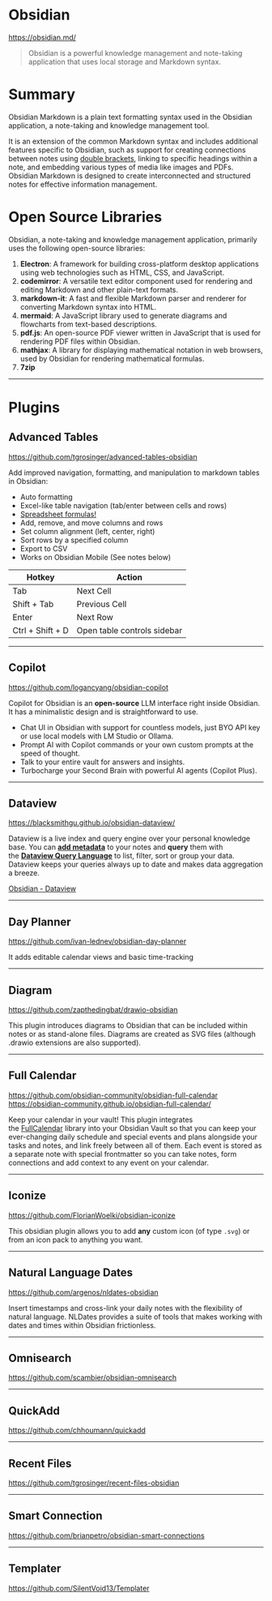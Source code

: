 # Obsidian
https://obsidian.md/

> Obsidian is a powerful knowledge management and note-taking application that uses local storage and Markdown syntax. 

# Summary
Obsidian Markdown is a plain text formatting syntax used in the Obsidian application, a note-taking and knowledge management tool.

It is an extension of the common Markdown syntax and includes additional features specific to Obsidian, such as support for creating connections between notes using [double brackets](app://obsidian.md/double%20brackets), linking to specific headings within a note, and embedding various types of media like images and PDFs. Obsidian Markdown is designed to create interconnected and structured notes for effective information management.
# Open Source Libraries

Obsidian, a note-taking and knowledge management application, primarily uses the following open-source libraries:

1.	**Electron**: A framework for building cross-platform desktop applications using web technologies such as HTML, CSS, and JavaScript.
2.	**codemirror**: A versatile text editor component used for rendering and editing Markdown and other plain-text formats.
3.	**markdown-it**: A fast and flexible Markdown parser and renderer for converting Markdown syntax into HTML.
4.	**mermaid**: A JavaScript library used to generate diagrams and flowcharts from text-based descriptions.
5.	**pdf.js**: An open-source PDF viewer written in JavaScript that is used for rendering PDF files within Obsidian.
6.	**mathjax**: A library for displaying mathematical notation in web browsers, used by Obsidian for rendering mathematical formulas.
7.	**7zip**

---
# Plugins

## Advanced Tables
https://github.com/tgrosinger/advanced-tables-obsidian

Add improved navigation, formatting, and manipulation to markdown tables in Obsidian:

- Auto formatting
- Excel-like table navigation (tab/enter between cells and rows)
- [Spreadsheet formulas!](https://github.com/tgrosinger/advanced-tables-obsidian/blob/main/docs/help.md#using-formulas-in-markdown-tables)
- Add, remove, and move columns and rows
- Set column alignment (left, center, right)
- Sort rows by a specified column
- Export to CSV
- Works on Obsidian Mobile (See notes below)

| Hotkey           | Action                      |
| ---------------- | --------------------------- |
| Tab              | Next Cell                   |
| Shift + Tab      | Previous Cell               |
| Enter            | Next Row                    |
| Ctrl + Shift + D | Open table controls sidebar |

---

## Copilot
https://github.com/logancyang/obsidian-copilot

Copilot for Obsidian is an **open-source** LLM interface right inside Obsidian. It has a minimalistic design and is straightforward to use.

- Chat UI in Obsidian with support for countless models, just BYO API key or use local models with LM Studio or Ollama.
- Prompt AI with Copilot commands or your own custom prompts at the speed of thought.
- Talk to your entire vault for answers and insights.
- Turbocharge your Second Brain with powerful AI agents (Copilot Plus).

---

## Dataview 
https://blacksmithgu.github.io/obsidian-dataview/

Dataview is a live index and query engine over your personal knowledge base. You can [**add metadata**](https://blacksmithgu.github.io/obsidian-dataview/annotation/add-metadata/) to your notes and **query** them with the [**Dataview Query Language**](https://blacksmithgu.github.io/obsidian-dataview/queries/structure/) to list, filter, sort or group your data. Dataview keeps your queries always up to date and makes data aggregation a breeze.

[Obsidian - Dataview](Obsidian%20-%20Dataview.md)

---

## Day Planner
https://github.com/ivan-lednev/obsidian-day-planner

It adds editable calendar views and basic time-tracking

---
## Diagram
https://github.com/zapthedingbat/drawio-obsidian

This plugin introduces diagrams to Obsidian that can be included within notes or as stand-alone files. Diagrams are created as SVG files (although .drawio extensions are also supported).

---
## Full Calendar
https://github.com/obsidian-community/obsidian-full-calendar
https://obsidian-community.github.io/obsidian-full-calendar/

Keep your calendar in your vault! This plugin integrates the [FullCalendar](https://github.com/fullcalendar/fullcalendar) library into your Obsidian Vault so that you can keep your ever-changing daily schedule and special events and plans alongside your tasks and notes, and link freely between all of them. Each event is stored as a separate note with special frontmatter so you can take notes, form connections and add context to any event on your calendar.

---
## Iconize
https://github.com/FlorianWoelki/obsidian-iconize

This obsidian plugin allows you to add **any** custom icon (of type `.svg`) or from an icon pack to anything you want.

---
## Natural Language Dates
https://github.com/argenos/nldates-obsidian

Insert timestamps and cross-link your daily notes with the flexibility of natural language. NLDates provides a suite of tools that makes working with dates and times within Obsidian frictionless.

---
## Omnisearch
https://github.com/scambier/obsidian-omnisearch

---
## QuickAdd
https://github.com/chhoumann/quickadd

---
## Recent Files
https://github.com/tgrosinger/recent-files-obsidian

---
## Smart Connection
https://github.com/brianpetro/obsidian-smart-connections

---
## Templater
https://github.com/SilentVoid13/Templater
